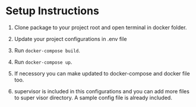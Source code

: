 # Setup Instructions

1. Clone package to your project root and open terminal in docker folder.

2. Update your project configurations in .env file

3. Run `docker-compose build`.

4. Run `docker-compose up`.

5. If necessory you can make updated to docker-compose and docker file too.

6. supervisor is included in this configurations and you can add more files to super visor directory. A sample config file is already included.
